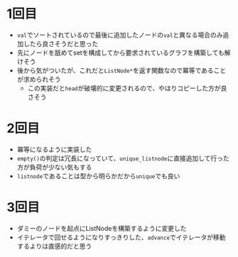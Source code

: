 # 1回目
- `val`でソートされているので最後に追加したノードの`val`と異なる場合のみ追加したら良さそうだと思った
- 先にノードを舐めてsetを構成してから要求されているグラフを構築しても解けそう
- 後から気がついたが、これだと`ListNode*`を返す関数なので冪等であることが求められそう
  - この実装だと`head`が破壊的に変更されるので、やはりコピーした方が良さそう

# 2回目
- 冪等になるように実装した
- `empty()`の判定は冗長になっていて、`unique_listnode`に直接追加して行った方が負荷が少ない気もする
- `listnode`であることは型から明らかだから`unique`でも良い

# 3回目
- ダミーのノードを起点にListNodeを構築するように変更した
- イテレータで回せるようになりすっきりした、`advance`でイテレータが移動するよりは直感的だと思う

